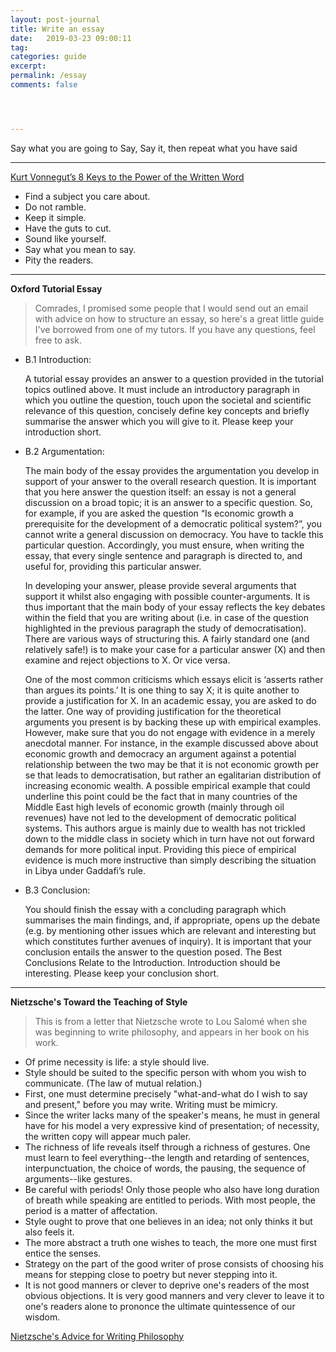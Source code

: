 ```yaml
---
layout: post-journal
title: Write an essay
date:   2019-03-23 09:00:11
tag:
categories: guide
excerpt:
permalink: /essay
comments: false




---
```


Say what you are going to Say, Say it, then repeat what you have said

----

[Kurt Vonnegut’s 8 Keys to the Power of the Written Word](https://www.brainpickings.org/2013/01/14/how-to-write-with-style-kurt-vonnegut/)

- Find a subject you care about.
- Do not ramble.
- Keep it simple.
- Have the guts to cut.
- Sound like yourself.
- Say what you mean to say.
- Pity the readers.


----
**Oxford Tutorial Essay**

> Comrades, I promised some people that I would send out an email with advice on how to structure an essay, so here's a great little guide I've borrowed from one of my tutors. If you have any questions, feel free to ask.

- B.1 Introduction: 

    A tutorial essay provides an answer to a question provided in the tutorial topics outlined above. It must include an introductory paragraph in which you outline the question, touch upon the societal and scientific relevance of this question, concisely define key concepts and briefly summarise the answer which you will give to it. Please keep your introduction short.


- B.2 Argumentation: 

    The main body of the essay provides the argumentation you develop in support of your answer to the overall research question. It is important that you here answer the question itself: an essay is not a general discussion on a broad topic; it is an answer to a specific question. So, for example, if you are asked the question “Is economic growth a prerequisite for the development of a democratic political system?”, you cannot write a general discussion on democracy. You have to tackle this particular question. Accordingly, you must ensure, when writing the essay, that every single sentence and paragraph is directed to, and useful for, providing this particular answer.


    In developing your answer, please provide several arguments that support it whilst also engaging with possible counter-arguments. It is thus important that the main body of your essay reflects the key debates within the field that you are writing about (i.e. in case of the question highlighted in the previous paragraph the study of democratisation). There are various ways of structuring this. A fairly standard one (and relatively safe!) is to make your case for a particular answer (X) and then examine and reject objections to X. Or vice versa.


    One of the most common criticisms which essays elicit is ‘asserts rather than argues its points.’ It is one thing to say X; it is quite another to provide a justification for X. In an academic essay, you are asked to do the latter. One way of providing justification for the theoretical arguments you present is by backing these up with empirical examples. However, make sure that you do not engage with evidence in a merely anecdotal manner. For instance, in the example discussed above about economic growth and democracy an argument against a potential relationship between the two may be that it is not economic growth per se that leads to democratisation, but rather an egalitarian distribution of increasing economic wealth. A possible empirical example that could underline this point could be the fact that in many countries of the Middle East high levels of economic growth (mainly through oil revenues) have not led to the development of democratic political systems. This authors argue is mainly due to wealth has not trickled down to the middle class in society which in turn have not out forward demands for more political input. Providing this piece of empirical evidence is much more instructive than simply describing the situation in Libya under Gaddafi’s rule.


- B.3 Conclusion: 

    You should finish the essay with a concluding paragraph which summarises the main findings, and, if appropriate, opens up the debate (e.g. by mentioning other issues which are relevant and interesting but which constitutes further avenues of inquiry). It is important that your conclusion entails the answer to the question posed. The Best Conclusions Relate to the Introduction. Introduction should be interesting. Please keep your conclusion short. 

----

**Nietzsche's Toward the Teaching of Style**

> This is from a letter that Nietzsche wrote to Lou Salomé when she was beginning to write philosophy, and appears in her book on his work.



* Of prime necessity is life: a style should live.
* Style should be suited to the specific person with whom you wish to communicate. (The law of mutual relation.)
* First, one must determine precisely "what-and-what do I wish to say and present," before you may write. Writing must be mimicry.
* Since the writer lacks many of the speaker's means, he must in general have for his model a very expressive kind of presentation; of necessity, the written copy will appear much paler.
* The richness of life reveals itself through a richness of gestures. One must learn to feel everything--the length and retarding of sentences, interpunctuation, the choice of words, the pausing, the sequence of arguments--like gestures.
* Be careful with periods! Only those people who also have long duration of breath while speaking are entitled to periods. With most people, the period is a matter of affectation.
* Style ought to prove that one believes in an idea; not only thinks it but also feels it.
* The more abstract a truth one wishes to teach, the more one must first entice the senses.
* Strategy on the part of the good writer of prose consists of choosing his means for stepping close to poetry but never stepping into it.
* It is not good manners or clever to deprive one's readers of the most obvious objections. It is very good manners and very clever to leave it to one's readers alone to prononce the ultimate quintessence of our wisdom.

[Nietzsche's Advice for Writing Philosophy](https://www.reddit.com/r/philosophy/comments/3bfc7q/nietzsches_advice_for_writing_philosophy/)